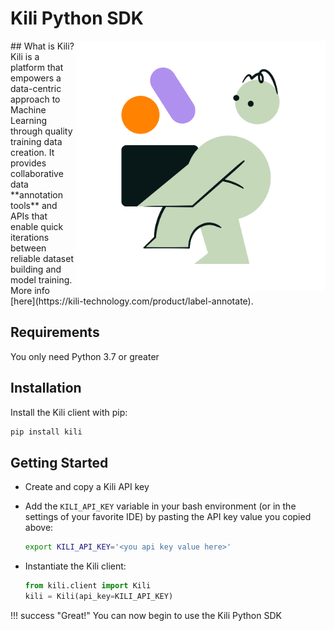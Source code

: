 # Kili Python SDK

<img src="assets/Kili_Core_Illustration_Interact.png" alt="Kili Character" align="right" style="height:400px;"/>
## What is Kili?
Kili is a platform that empowers a data-centric approach to Machine Learning through quality training data creation. It provides collaborative data **annotation tools** and APIs that enable quick iterations between reliable dataset building and model training. More info [here](https://kili-technology.com/product/label-annotate).

## Requirements

You only need Python 3.7 or greater

## Installation

Install the Kili client with pip:

```bash
pip install kili
```

## Getting Started

- Create and copy a Kili API key
- Add the `KILI_API_KEY` variable in your bash environment (or in the settings of your favorite IDE) by pasting the API key value you copied above:

  ```bash
  export KILI_API_KEY='<you api key value here>'
  ```

- Instantiate the Kili client:

  ```python
  from kili.client import Kili
  kili = Kili(api_key=KILI_API_KEY)
  ```

!!! success "Great!"
    You can now begin to use the Kili Python SDK
